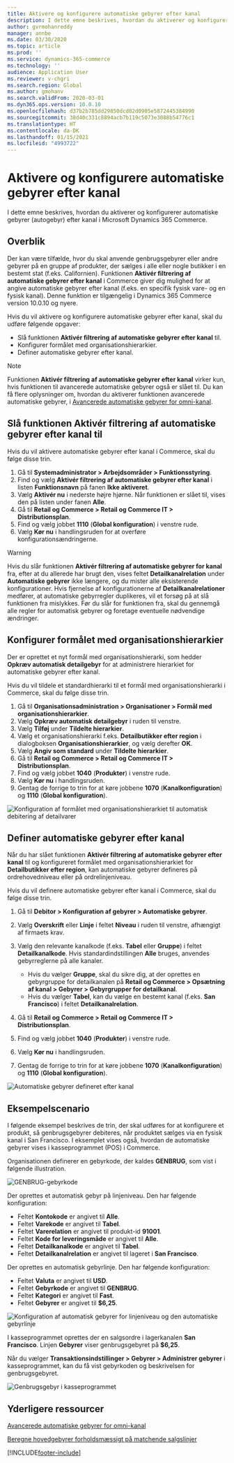 ```yaml
---
title: Aktivere og konfigurere automatiske gebyrer efter kanal
description: I dette emne beskrives, hvordan du aktiverer og konfigurerer automatiske gebyrer efter kanal i Microsoft Dynamics 365 Commerce.
author: gvrmohanreddy
manager: annbe
ms.date: 03/30/2020
ms.topic: article
ms.prod: ''
ms.service: dynamics-365-commerce
ms.technology: ''
audience: Application User
ms.reviewer: v-chgri
ms.search.region: Global
ms.author: gmohanv
ms.search.validFrom: 2020-03-01
ms.dyn365.ops.version: 10.0.10
ms.openlocfilehash: d37b2b785dd29850dcd02d0905e5872445384990
ms.sourcegitcommit: 38d40c331c8894acb7b119c5073e3088b54776c1
ms.translationtype: HT
ms.contentlocale: da-DK
ms.lasthandoff: 01/15/2021
ms.locfileid: "4993722"
---
```

# <a name="enable-and-configure-auto-charges-by-channel"></a>Aktivere og konfigurere automatiske gebyrer efter kanal

I dette emne beskrives, hvordan du aktiverer og konfigurerer automatiske gebyrer (autogebyr) efter kanal i Microsoft Dynamics 365 Commerce.

## <a name="overview"></a>Overblik

Der kan være tilfælde, hvor du skal anvende genbrugsgebyrer eller andre gebyrer på en gruppe af produkter, der sælges i alle eller nogle butikker i en bestemt stat (f.eks. Californien). Funktionen **Aktivér filtrering af automatiske gebyrer efter kanal** i Commerce giver dig mulighed for at angive automatiske gebyrer efter kanal (f.eks. en specifik fysisk vare- og en fysisk kanal). Denne funktion er tilgængelig i Dynamics 365 Commerce version 10.0.10 og nyere.

Hvis du vil aktivere og konfigurere automatiske gebyrer efter kanal, skal du udføre følgende opgaver:

- Slå funktionen **Aktivér filtrering af automatiske gebyrer efter kanal** til.
- Konfigurer formålet med organisationshierarkier.
- Definer automatiske gebyrer efter kanal.

> [!NOTE]
> Funktionen **Aktivér filtrering af automatiske gebyrer efter kanal** virker kun, hvis funktionen til avancerede automatiske gebyrer også er slået til. Du kan få flere oplysninger om, hvordan du aktiverer funktionen avancerede automatiske gebyrer, i [Avancerede automatiske gebyrer for omni-kanal](omni-auto-charges.md).

## <a name="turn-on-the-enable-filter-auto-charges-by-channel-feature"></a>Slå funktionen Aktivér filtrering af automatiske gebyrer efter kanal til

Hvis du vil aktivere automatiske gebyrer efter kanal i Commerce, skal du følge disse trin.

1. Gå til **Systemadministrator \> Arbejdsområder \> Funktionsstyring**.
1. Find og vælg **Aktivér filtrering af automatiske gebyrer efter kanal** i listen **Funktionsnavn** på fanen **Ikke aktiveret**.
1. Vælg **Aktivér nu** i nederste højre hjørne. Når funktionen er slået til, vises den på listen under fanen **Alle**.
1. Gå til **Retail og Commerce \> Retail og Commerce IT \> Distributionsplan**.
1. Find og vælg jobbet **1110** (**Global konfiguration**) i venstre rude.
1. Vælg **Kør nu** i handlingsruden for at overføre konfigurationsændringerne.

> [!WARNING]
> Hvis du slår funktionen **Aktivér filtrering af automatiske gebyrer for kanal** fra, efter at du allerede har brugt den, vises feltet **Detailkanalrelation** under **Automatiske gebyrer** ikke længere, og du mister alle eksisterende konfigurationer. Hvis fjernelse af konfigurationerne af **Detailkanalrelationer** medfører, at automatiske gebyrregler duplikeres, vil et forsøg på at slå funktionen fra mislykkes. Før du slår for funktionen fra, skal du gennemgå alle regler for automatisk gebyrer og foretage eventuelle nødvendige ændringer.

## <a name="configure-the-organization-hierarchy-purpose"></a>Konfigurer formålet med organisationshierarkier

Der er oprettet et nyt formål med organisationshierarki, som hedder **Opkræv automatisk detailgebyr** for at administrere hierarkiet for automatiske gebyrer efter kanal.

Hvis du vil tildele et standardhierarki til et formål med organisationshierarki i Commerce, skal du følge disse trin.
        
1. Gå til **Organisationsadministration \> Organisationer \> Formål med organisationshierarkier**.
1. Vælg **Opkræv automatisk detailgebyr** i ruden til venstre.
1. Vælg **Tilføj** under **Tildelte hierarkier**.
1. Vælg et organisationshierarki f.eks. **Detailbutikker efter region** i dialogboksen **Organisationshierarkier**, og vælg derefter **OK**.
1. Vælg **Angiv som standard** under **Tildelte hierarkier**.
1. Gå til **Retail og Commerce \> Retail og Commerce IT \> Distributionsplan**.
1. Find og vælg jobbet **1040** (**Produkter**) i venstre rude.
1. Vælg **Kør nu** i handlingsruden.
1. Gentag de forrige to trin for at køre jobbene **1070** (**Kanalkonfiguration**) og **1110** (**Global konfiguration**).

![Konfiguration af formålet med organisationshierarkiet til automatisk debitering af detailvarer](media/Auto-charges-org-hierarchy-purpose.png)

## <a name="define-auto-charges-by-channel"></a>Definer automatiske gebyrer efter kanal

Når du har slået funktionen **Aktivér filtrering af automatiske gebyrer efter kanal** til og konfigureret formålet med organisationshierarkiet for **Detailbutikker efter region**, kan automatiske gebyrer defineres på ordrehovedniveau eller på ordrelinjeniveau.

Hvis du vil definere automatiske gebyrer efter kanal i Commerce, skal du følge disse trin.

1. Gå til **Debitor \> Konfiguration af gebyrer \> Automatiske gebyrer**.
1. Vælg **Overskrift** eller **Linje** i feltet **Niveau** i ruden til venstre, afhængigt af firmaets krav.
1. Vælg den relevante kanalkode (f.eks. **Tabel** eller **Gruppe**) i feltet **Detailkanalkode**. Hvis standardindstillingen **Alle** bruges, anvendes gebyrreglerne på alle kanaler.

    - Hvis du vælger **Gruppe**, skal du sikre dig, at der oprettes en gebyrgruppe for detailkanalen på **Retail og Commerce \> Opsætning af kanal \> Gebyrer \> Gebyrgrupper for detailkanal**.
    - Hvis du vælger **Tabel**, kan du vælge en bestemt kanal (f.eks. **San Francisco**) i feltet **Detailkanalrelation**.

1. Gå til **Retail og Commerce \> Retail og Commerce IT \> Distributionsplan**.
1. Find og vælg jobbet **1040** (**Produkter**) i venstre rude.
1. Vælg **Kør nu** i handlingsruden.
1. Gentag de forrige to trin for at køre jobbene **1070** (**Kanalkonfiguration**) og **1110** (**Global konfiguration**).
    
![Automatiske gebyrer defineret efter kanal](media/Auto-charges-line-charge-by-channel.png)

## <a name="example-scenario"></a>Eksempelscenario

I følgende eksempel beskrives de trin, der skal udføres for at konfigurere et produkt, så genbrugsgebyrer debiteres, når produktet sælges via en fysisk kanal i San Francisco. I eksemplet vises også, hvordan de automatiske gebyrer vises i kasseprogrammet (POS) i Commerce.

Organisationen definerer en gebyrkode, der kaldes **GENBRUG**, som vist i følgende illustration.

![GENBRUG-gebyrkode](media/Auto-charges-charge-code.png)

Der oprettes et automatisk gebyr på linjeniveau. Den har følgende konfiguration:

- Feltet **Kontokode** er angivet til **Alle**.
- Feltet **Varekode** er angivet til **Tabel**.
- Feltet **Varerelation** er angivet til produkt-id **91001**.
- Feltet **Kode for leveringsmåde** er angivet til **Alle**.
- Feltet **Detailkanalkode** er angivet til **Tabel**.
- Feltet **Detailkanalrelation** er angivet til lageret i **San Francisco**.

Der oprettes en automatisk gebyrlinje. Den har følgende konfiguration:

- Feltet **Valuta** er angivet til **USD**.
- Feltet **Gebyrkode** er angivet til **GENBRUG**.
- Feltet **Kategori** er angivet til **Fast**.
- Feltet **Gebyrer** er angivet til **$6,25**.

![Konfiguration af automatisk gebyrer for linjeniveau og den automatiske gebyrlinje](media/Auto-charges-recyclingfee-line-fee.png)

I kasseprogrammet oprettes der en salgsordre i lagerkanalen **San Francisco**. Linjen **Gebyrer** viser genbrugsgebyret på **$6,25**.

Når du vælger **Transaktionsindstillinger \> Gebyrer \> Administrer gebyrer** i kasseprogrammet, kan du få vist gebyrkoden og beskrivelsen for genbrugsgebyret.

![Genbrugsgebyr i kasseprogrammet](media/pos-auto-charges-recyclingfee-line-fee.png)

## <a name="additional-resources"></a>Yderligere ressourcer

[Avancerede automatiske gebyrer for omni-kanal](omni-auto-charges.md)

[Beregne hovedgebyrer forholdsmæssigt på matchende salgslinjer](pro-rate-charges-matching-lines.md)


[!INCLUDE[footer-include](../includes/footer-banner.md)]